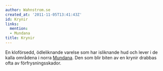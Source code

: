 ```yaml
---
author: Wahnstrom.se
created_at: '2011-11-05T13:41:43Z'
id: Krynir
links:
  mention:
  - Mundana
title: Krynir
---
```


En kloförsedd, ödleliknande varelse som har isliknande hud och lever i de kalla områdena i norra
[Mundana]. Den som blir biten av en krynir drabbas ofta av förfrysningsskador.

  [Mundana]: Mundana
